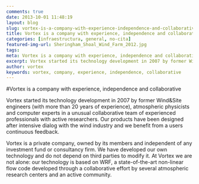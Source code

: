```yaml
---
comments: true
date: 2013-10-01 11:48:19
layout: blog
slug: vortex-is-a-company-with-experience-independence-and-collaborative
title: Vortex is a company with experience, independence and collaborative
categories: [infraestructura, general, no-cita]
featured-img-url: Sheringham_Shoal_Wind_Farm_2012.jpg
tags:
meta: Vortex is a company with experience, independence and collaborative
excerpt: Vortex started its technology development in 2007 by former Wind&Site engineers (with more than 20 years of experience), atmospheric physicists and computer experts
author: vortex
keywords: vortex, company, experience, independence, collaborative
---
```


#Vortex is a company with experience, independence and collaborative

Vortex started its technology development in 2007 by former Wind&Site engineers (with more than 20 years of experience), atmospheric physicists and computer experts in a unusual collaborative team of experienced professionals with active researchers. Our products have been designed after intensive dialog with the wind industry and we benefit from a users continuous feedback.

Vortex is a private company, owned by its members and independent of any investment fund or consultancy firm. We have developed our own technology and do not depend on third parties to modify it. At Vortex we are not alone: our technology is based on WRF, a state-of-the-art non-linear flow code developed through a collaborative effort by several atmospheric research centers and an active community.